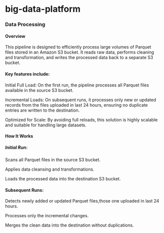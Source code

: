 # big-data-platform

### Data Processing


#### Overview
This pipeline is designed to efficiently process large volumes of Parquet files stored in an Amazon S3 bucket. It reads raw data, performs cleaning and transformation, and writes the processed data back to a separate S3 bucket.

#### Key features include:

Initial Full Load: On the first run, the pipeline processes all Parquet files available in the source S3 bucket.

Incremental Loads: On subsequent runs, it processes only new or updated records from the files uploaded in last 24 hours, ensuring no duplicate entries are written to the destination.

Optimized for Scale: By avoiding full reloads, this solution is highly scalable and suitable for handling large datasets.


#### How It Works
##### Initial Run:
Scans all Parquet files in the source S3 bucket.

Applies data cleansing and transformations.

Loads the processed data into the destination S3 bucket.

#### Subsequent Runs:
Detects newly added or updated Parquet files,those one uploaded in last 24 hours.

Processes only the incremental changes.

Merges the clean data into the destination without duplications.